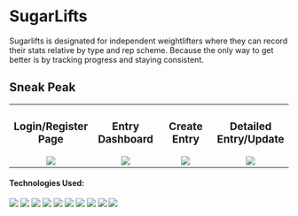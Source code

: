 # SugarLifts
Sugarlifts is designated for independent weightlifters where they can record their stats relative by type and rep scheme. Because the only way to get better is by tracking progress and staying consistent.   

## Sneak Peak
<table>
<tr>
<td align="center" width="25%">
<h3>Login/Register Page</h3>
   <img width="" src="https://github.com/user-attachments/assets/b82f3481-77b7-46de-9c2e-4863c4b183eb" />
</td>

            
 <td align="center" width="25%">
  <h3>Entry Dashboard</h3>
  <img width="" src="https://github.com/user-attachments/assets/475338dc-70b2-4cec-a392-e3dbeb794f5b" />
</td>

 <td align="center" width="25%">
  <h3>Create Entry</h3>
  <img width="" src="https://github.com/user-attachments/assets/c98671e3-bccd-4754-bcfc-81caff7c928f" />
 </td>

 <td align="center" width="25%">
  <h3>Detailed Entry/Update</h3>
<img src="https://github.com/user-attachments/assets/51269161-50b1-4f93-a460-aa25f0bebf8d" /> 
 </td>

 
</tr>
</table>

#### Technologies Used: 
<div>
            <img src="https://img.shields.io/badge/bootstrap-%23563D7C.svg?style=for-the-badge&logo=bootstrap&logoColor=white"/>       
            <img src="https://img.shields.io/badge/node.js-6DA55F?style=for-the-badge&logo=node.js&logoColor=white"/>
            <img src="https://img.shields.io/badge/css3-%231572B6.svg?style=for-the-badge&logo=css3&logoColor=white"/>
            <img src="https://img.shields.io/badge/react-%2320232a.svg?style=for-the-badge&logo=react&logoColor=%2361DAFB"/>
  <img src="https://img.shields.io/badge/html5-%23E34F26.svg?style=for-the-badge&logo=html5&logoColor=white"/>
            <img src="https://img.shields.io/badge/javascript-%23323330.svg?style=for-the-badge&logo=javascript&logoColor=%23F7DF1E"/>
            <img src="https://img.shields.io/badge/MongoDB-%234ea94b.svg?style=for-the-badge&logo=mongodb&logoColor=white"/>
            <img src="https://img.shields.io/badge/express.js-%23404d59.svg?style=for-the-badge&logo=express&logoColor=%2361DAFB"/>
            <img src="https://img.shields.io/badge/NPM-%23000000.svg?style=for-the-badge&logo=npm&logoColor=white"/>
            <img src="https://img.shields.io/badge/tailwindcss-%2338B2AC.svg?style=for-the-badge&logo=tailwind-css&logoColor=white"/>
</div>
